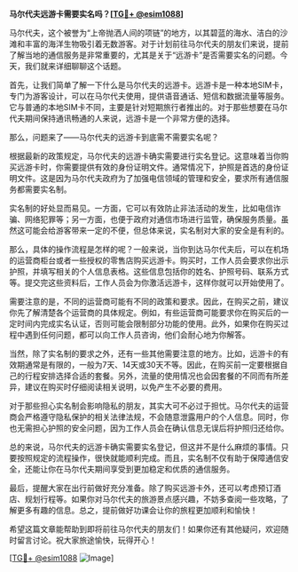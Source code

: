**马尔代夫远游卡需要实名吗？[[TG💪+ @esim1088](https://t.me/s/esim1088)]**

马尔代夫，这个被誉为“上帝抛洒人间的项链”的地方，以其碧蓝的海水、洁白的沙滩和丰富的海洋生物吸引着无数游客。对于计划前往马尔代夫的朋友们来说，提前了解当地的通信服务是非常重要的，尤其是关于“远游卡”是否需要实名的问题。今天，我们就来详细聊聊这个话题。

首先，让我们简单了解一下什么是马尔代夫的远游卡。远游卡是一种本地SIM卡，专门为游客设计，可以在马尔代夫使用，提供语音通话、短信和数据流量等服务。它与普通的本地SIM卡不同，主要是针对短期旅行者推出的。对于那些想要在马尔代夫期间保持通讯畅通的人来说，远游卡是一个非常方便的选择。

那么，问题来了——马尔代夫的远游卡到底需不需要实名呢？

根据最新的政策规定，马尔代夫的远游卡确实需要进行实名登记。这意味着当你购买远游卡时，你需要提供有效的身份证明文件。通常情况下，护照是首选的身份证明文件。这是因为马尔代夫政府为了加强电信领域的管理和安全，要求所有通信服务都需要实名制。

实名制的好处显而易见。一方面，它可以有效防止非法活动的发生，比如电信诈骗、网络犯罪等；另一方面，也便于政府对通信市场进行监管，确保服务质量。虽然这可能会给游客带来一定的不便，但总体来说，实名制对大家的安全是有利的。

那么，具体的操作流程是怎样的呢？一般来说，当你到达马尔代夫后，可以在机场的运营商柜台或者一些授权的零售店购买远游卡。购买时，工作人员会要求你出示护照，并填写相关的个人信息表格。这些信息包括你的姓名、护照号码、联系方式等。提交完这些资料后，工作人员会为你激活远游卡，这样你就可以开始使用了。

需要注意的是，不同的运营商可能有不同的政策和要求。因此，在购买之前，建议你先了解清楚各个运营商的具体规定。例如，有些运营商可能要求你在购买后的一定时间内完成实名认证，否则可能会限制部分功能的使用。此外，如果你在购买过程中遇到任何问题，都可以向工作人员咨询，他们会耐心地为你解答。

当然，除了实名制的要求之外，还有一些其他需要注意的地方。比如，远游卡的有效期通常是有限的，一般为7天、14天或30天不等。因此，在购买前一定要根据自己的行程安排选择合适的套餐。另外，流量的使用情况也会因套餐的不同而有所差异，建议在购买时仔细阅读相关说明，以免产生不必要的费用。

对于那些担心实名制会影响隐私的朋友，其实大可不必过于担忧。马尔代夫的运营商会严格遵守隐私保护的相关法律法规，不会随意泄露用户的个人信息。同时，你也无需担心护照的安全问题，因为工作人员会在确认信息无误后将护照归还给你。

总的来说，马尔代夫的远游卡确实需要实名登记，但这并不是什么麻烦的事情。只要按照规定的流程操作，很快就能顺利完成。而且，实名制不仅有助于保障通信安全，还能让你在马尔代夫期间享受到更加稳定和优质的通信服务。

最后，提醒大家在出行前做好充分准备。除了购买远游卡外，还可以考虑预订酒店、规划行程等。如果你对马尔代夫的旅游景点感兴趣，不妨多查阅一些攻略，了解更多有趣的信息。总之，提前做好功课会让你的旅程更加顺利和愉快！

希望这篇文章能帮助到即将前往马尔代夫的朋友们！如果你还有其他疑问，欢迎随时留言讨论。祝大家旅途愉快，玩得开心！

[[TG💪+ @esim1088](https://t.me/s/esim1088) ![Image](https://i.postimg.cc/4NQfJmqS/Snipaste-2025-05-13-00-14-12.png)]